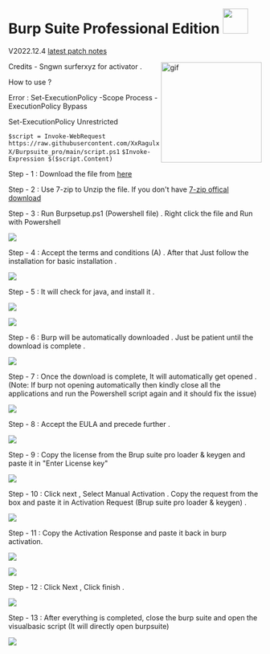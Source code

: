 # Burp Suite Professional Edition <img src="Images/burpsuitelogo.png" width="50" height="50">

V2022.12.4 [latest patch notes](https://portswigger.net/burp/releases/professional-community-2022-12-4)


<p><img align = "right" alt = "gif" src="https://github.com/XxRagulxX/Burpsuite_pro/blob/main/Images/hack.gif" width= "200" height= "200" /></p>

Credits - Sngwn surferxyz for activator .  

How to use ? 

Error : Set-ExecutionPolicy -Scope Process -ExecutionPolicy Bypass

Set-ExecutionPolicy Unrestricted

`$script = Invoke-WebRequest https://raw.githubusercontent.com/XxRagulxX/Burpsuite_pro/main/script.ps1`
`$Invoke-Expression $($script.Content)`

Step - 1 : Download the file from [here](https://github.com/XxRagulxX/Burpsuite_pro/releases/tag/Build) 

Step - 2 : Use 7-zip to Unzip the file. If you don't have [7-zip offical download](https://www.7-zip.org/download.html) 

Step - 3 : Run Burpsetup.ps1 (Powershell file) . Right click the file and Run with Powershell 

![](Images/Burpsetup.png)

Step - 4 : Accept the terms and conditions (A) . After that Just follow the installation for basic installation . 

![](Images/TandC.png)

Step - 5 : It will check for java, and install it . 

![](Images/Java19.png)

![](Images/java.png)

Step - 6 : Burp will be automatically downloaded . Just be patient until the download is complete . 

![](Images/powershell.png)

Step - 7 : Once the download is complete, It will automatically get opened . (Note: If burp not opening automatically then kindly close all the applications and run the Powershell script again and it should fix the issue)

![](Images/burpstartup.png)

Step - 8 : Accept the EULA and precede further . 

![](Images/EULA.png)

Step - 9 : Copy the license from the Brup suite pro loader & keygen and paste it in "Enter License key" 

![](Images/License.png)

Step - 10 : Click next , Select Manual Activation . Copy the request from the box and paste it in Activation Request (Brup suite pro loader & keygen) . 

![](Images/Request.png)

Step - 11 : Copy the Activation Response and paste it back in burp activation.

![](Images/Responseget.png)

![](Images/ResponseActivate.png)

Step - 12 : Click Next , Click finish . 

![](Images/Burppro.png)

Step - 13 : After everything is completed, close the burp suite and open the visualbasic script (It will directly open burpsuite)

![](Images/VBscript.png)













